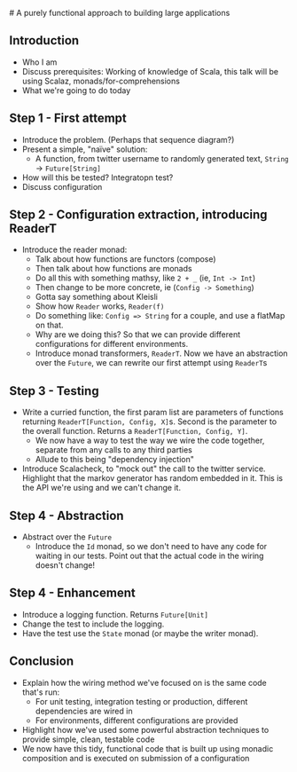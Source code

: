 # A purely functional approach to building large applications

## Introduction

 * Who I am
 * Discuss prerequisites: Working of knowledge of Scala, this talk will be using Scalaz, monads/for-comprehensions
 * What we're going to do today


## Step 1 - First attempt

 * Introduce the problem. (Perhaps that sequence diagram?)
 * Present a simple, "naïve" solution:
   - A function, from twitter username to randomly generated text, `String` -> `Future[String]`
 * How will this be tested? Integratopn test?
 * Discuss configuration
 
## Step 2 - Configuration extraction, introducing ReaderT

 * Introduce the reader monad:
   - Talk about how functions are functors (compose)
   - Then talk about how functions are monads
   - Do all this with something mathsy, like `2 + _` (ie, `Int -> Int`)
   - Then change to be more concrete, ie (`Config -> Something`)
   - Gotta say something about Kleisli
   - Show how `Reader` works, `Reader(f)`
   - Do something like: `Config => String` for a couple, and use a flatMap on that.
   - Why are we doing this? So that we can provide different configurations for different environments.
   - Introduce monad transformers, `ReaderT`. Now we have an abstraction over the `Future`, we can rewrite our first attempt using `ReaderT`s
   
## Step 3 - Testing

 * Write a curried function, the first param list are parameters of functions returning `ReaderT[Function, Config, X]`s. Second is the parameter to the overall function. Returns a `ReaderT[Function, Config, Y]`.
   - We now have a way to test the way we wire the code together, separate from any calls to any third parties
   - Allude to this being "dependency injection"
 * Introduce Scalacheck, to "mock out" the call to the twitter service. Highlight that the markov generator has random embedded in it. This is the API we're using and we can't change it.  

## Step 4 - Abstraction

 * Abstract over the `Future`
   - Introduce the `Id` monad, so we don't need to have any code for waiting in our tests. Point out that the actual code in the wiring doesn't change!

## Step 4 - Enhancement

 * Introduce a logging function. Returns `Future[Unit]`
 * Change the test to include the logging.
 * Have the test use the `State` monad (or maybe the writer monad).
 
## Conclusion

 * Explain how the wiring method we've focused on is the same code that's run:
   - For unit testing, integration testing or production, different dependencies are wired in
   - For environments, different configurations are provided 
 * Highlight how we've used some powerful abstraction techniques to provide simple, clean, testable code
 * We now have this tidy, functional code that is built up using monadic composition and is executed on submission of a configuration
   